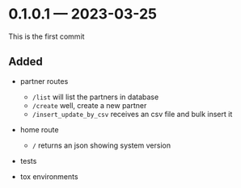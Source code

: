 
<a id='changelog-0.1.0.1'></a>
# 0.1.0.1 — 2023-03-25

This is the first commit

## Added

- partner routes
  - `/list` will list the partners in database
  - `/create` well, create a new partner
  - `/insert_update_by_csv` receives an csv file and bulk insert it

- home route
  - `/` returns an json showing system version

- tests
- tox environments
